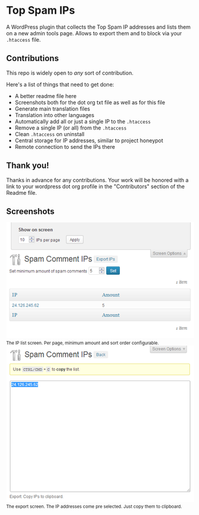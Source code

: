 # Top Spam IPs

A WordPress plugin that collects the Top Spam IP addresses and lists them on a new admin
tools page. Allows to export them and to block via your `.htaccess` file.

## Contributions

This repo is widely open to _any_ sort of contribution.

Here's a list of things that need to get done:

 * A better readme file here
 * Screenshots both for the dot org txt file as well as for this file
 * Generate main translation files
 * Translation into other languages
 * Automatically add all or just a single IP to the `.htaccess`
 * Remove a single IP (or all) from the `.htaccess`
 * Clean `.htaccess` on uninstall
 * Central storage for IP addresses, similar to project honeypot
 * Remote connection to send the IPs there

## Thank you!

 Thanks in advance for any contributions. Your work will be honored with a link to your
 wordpress dot org profile in the "Contributors" section of the Readme file.

 ## Screenshots

 <img src="screenshot-1.png" alt="The IP list screen. Per page, minimum amount and sort order configurable." />
 <small>The IP list screen. Per page, minimum amount and sort order configurable.</small>

 <img src="screenshot-2.png" alt="The export screen. The IP addresses come pre selected. Just copy them to clipboard." />
 <small>The export screen. The IP addresses come pre selected. Just copy them to clipboard.</small>